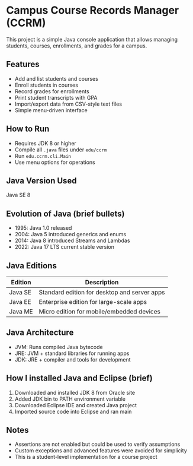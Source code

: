 # Campus Course Records Manager (CCRM)

This project is a simple Java console application that allows managing students, courses, enrollments, and grades for a campus.

## Features
- Add and list students and courses
- Enroll students in courses
- Record grades for enrollments
- Print student transcripts with GPA
- Import/export data from CSV-style text files
- Simple menu-driven interface

## How to Run
- Requires JDK 8 or higher
- Compile all `.java` files under `edu/ccrm`
- Run `edu.ccrm.cli.Main`
- Use menu options for operations

## Java Version Used
Java SE 8

## Evolution of Java (brief bullets)
- 1995: Java 1.0 released
- 2004: Java 5 introduced generics and enums
- 2014: Java 8 introduced Streams and Lambdas
- 2022: Java 17 LTS current stable version

## Java Editions
| Edition | Description |
|---------|--------------|
| Java SE | Standard edition for desktop and server apps |
| Java EE | Enterprise edition for large-scale apps |
| Java ME | Micro edition for mobile/embedded devices |

## Java Architecture
- JVM: Runs compiled Java bytecode
- JRE: JVM + standard libraries for running apps
- JDK: JRE + compiler and tools for development

## How I installed Java and Eclipse (brief)
1. Downloaded and installed JDK 8 from Oracle site
2. Added JDK bin to PATH environment variable
3. Downloaded Eclipse IDE and created Java project
4. Imported source code into Eclipse and ran main

## Notes
- Assertions are not enabled but could be used to verify assumptions
- Custom exceptions and advanced features were avoided for simplicity
- This is a student-level implementation for a course project

